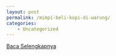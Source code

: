 ```yaml
---
layout: post
permalink: /mimpi-beli-kopi-di-warung/
categories:
    - Uncategorized
---
```


[Baca Selengkapnya](/08)